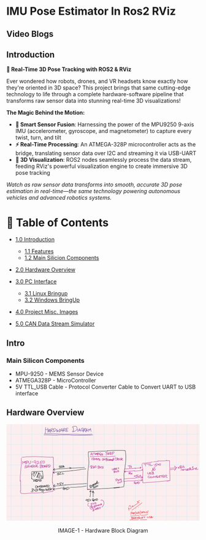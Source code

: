 # IMU Pose Estimator In Ros2 RViz

## Video Blogs 

## Introduction

**🎯 Real-Time 3D Pose Tracking with ROS2 & RViz**

Ever wondered how robots, drones, and VR headsets know exactly how they're oriented in 3D space? This project brings that same cutting-edge technology to life through a complete hardware-software pipeline that transforms raw sensor data into stunning real-time 3D visualizations!

**The Magic Behind the Motion:**
- **🧠 Smart Sensor Fusion**: Harnessing the power of the MPU9250 9-axis IMU (accelerometer, gyroscope, and magnetometer) to capture every twist, turn, and tilt
- **⚡ Real-Time Processing**: An ATMEGA-328P microcontroller acts as the bridge, translating sensor data over I2C and streaming it via USB-UART
- **🎨 3D Visualization**: ROS2 nodes seamlessly process the data stream, feeding RViz's powerful visualization engine to create immersive 3D pose tracking

*Watch as raw sensor data transforms into smooth, accurate 3D pose estimation in real-time—the same technology powering autonomous vehicles and advanced robotics systems.*

<!-- Table of Contents -->

# :notebook_with_decorative_cover: Table of Contents

- [1.0 Introduction](#introduction)

  - [1.1 Features](#features)
  - [1.2 Main Silicion Components](#main-silicon-components)

- [2.0 Hardware Overview](#hardware-overview)

- [3.0 PC Interface](#pc-interface)

  - [3.1 Linux Bringup](#ubuntu-bringup)
  - [3.2 Windows BringUp](#)

- [4.0 Project Misc. Images](#project-images)

- [5.0 CAN Data Stream Simulator](#can-bus-uart-simulator)

## Intro 
### Main Silicon Components 
 - MPU-9250 - MEMS Sensor Device
 - ATMEGA328P - MicroController 
 - 5V TTL_USB Cable - Protocol Converter Cable to Convert UART to USB interface


## Hardware Overview

<!-- Block Diagram of Hardware Used-->

![System Block Diagram](assets/Hardware_Block_Diagram.png)
<p><div align="center"> IMAGE-1 - Hardware Block Diagram </div> </p>

